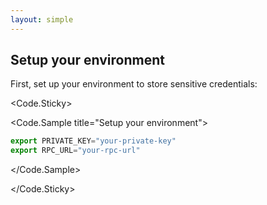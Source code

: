 ```yaml
---
layout: simple
---
```


<script>
    import { Code } from '$lib';
</script>

<div>

## Setup your environment

First, set up your environment to store sensitive credentials:

</div>

<div>

<Code.Sticky>

<Code.Sample title="Setup your environment">

```javascript
export PRIVATE_KEY="your-private-key"
export RPC_URL="your-rpc-url"
```

</Code.Sample>

</Code.Sticky>

</div>
